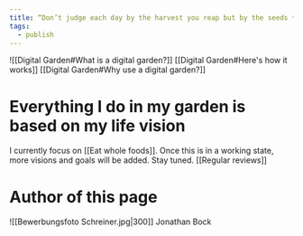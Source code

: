 ```yaml
---
title: “Don’t judge each day by the harvest you reap but by the seeds that you plant.” Ralph Waldo Emerson
tags:
  - publish
---
```

![[Digital Garden#What is a digital garden?]]
[[Digital Garden#Here's how it works]]
[[Digital Garden#Why use a digital garden?]]
# Everything I do in my garden is based on my life vision
I currently focus on [[Eat whole foods]]. Once this is in a working state, more visions and goals will be added. Stay tuned.
[[Regular reviews]]
# Author of this page
![[Bewerbungsfoto Schreiner.jpg|300]]
Jonathan Bock